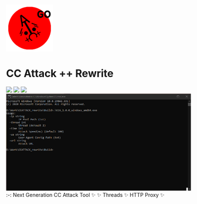 ![CC Attack Rewrite](https://github.com/MasonDye/CC-Attack-Rewrite/blob/95728b220dc90c762ce9034904ec9489037854b7/img/CCAttack%2B%2BGo128.png)
# CC Attack ++ Rewrite
![](https://img.shields.io/badge/build-success-green) ![](https://img.shields.io/badge/version-1.0.0-orange) ![](https://img.shields.io/badge/author-MasonDye-blue)
![CC Attack Rewrite preview](https://github.com/MasonDye/CC-Attack-Rewrite/blob/95728b220dc90c762ce9034904ec9489037854b7/img/preview.png)
:-:
Next Generation CC Attack Tool ✨
✨ Threads ✨ HTTP Proxy ✨



